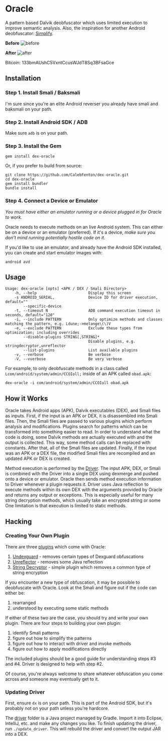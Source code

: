 # Oracle
A pattern based Dalvik deobfuscator which uses limited execution to improve semantic analysis. Also, the inspiration for another Android deobfuscator: [Simplify](https://github.com/CalebFenton/simplify).

**Before**
![before](http://i.imgur.com/nICE4N4.png)

**After**
![after](http://i.imgur.com/aFFd9eM.png)

Bitcoin: 133bmAUshC5VxntCcusWJdT8Sq3BFsaGce

## Installation

### Step 1. Install Smali / Baksmali
I'm sure since you're an elite Android reverser you already have smali and baksmali on your path.

### Step 2. Install Android SDK / ADB
Make sure `adb` is on your path.

### Step 3. Install the Gem
```
gem install dex-oracle
```

Or, if you prefer to build from source:
```
git clone https://github.com/CalebFenton/dex-oracle.git
cd dex-oracle
gem install bundler
bundle install
```

### Step 4. Connect a Device or Emulator
_You must have either an emulator running or a device plugged in for Oracle to work._

Oracle needs to execute  methods on an live Android system. This can either be on a device or an emulator (preferred). If it's a device, _make sure you don't mind running potentially hostile code on it_.

If you'd like to use an emulator, and already have the Android SDK installed, you can create and start emulator images with:
```
android avd
```

## Usage
```
Usage: dex-oracle [opts] <APK / DEX / Smali Directory>
    -h, --help                       Display this screen
    -s ANDROID_SERIAL,               Device ID for driver execution, default=""
        --specific-device
    -t, --timeout N                  ADB command execution timeout in seconds, default="120"
    -i, --include PATTERN            Only optimize methods and classes matching the pattern, e.g. Ldune;->melange\(\)V
    -e, --exclude PATTERN            Exclude these types from optimization; including overrides
        --disable-plugins STRING[,STRING]*
                                     Disable plugins, e.g. stringdecryptor,unreflector
        --list-plugins               List available plugins
    -v, --verbose                    Be verbose
    -V, --vverbose                   Be very verbose
```

For example, to only deobfuscate methods in a class called `Lcom/android/system/admin/CCOIoll;` inside of an APK called `obad.apk`:

```
dex-oracle -i com/android/system/admin/CCOIoll obad.apk
```

## How it Works
Oracle takes Android apps (APK), Dalvik executables (DEX), and Smali files as inputs. First, if the input is an APK or DEX, it is disassembled into Smali files. Then, the Smali files are passed to various plugins which perform analysis and modifications. Plugins search for patterns which can be transformed into something easier to read. In order to understand what the code is doing, some Dalvik methods are actually executed with and the output is collected. This way, some method calls can be replaced with constants. After that, all of the Smali files are updated. Finally, if the input was an APK or a DEX file, the modified Smali files are recompiled and an updated APK or DEX is created.

Method execution is performed by the [Driver](driver/src/main/java/org/cf/oracle/Driver.java). The input APK, DEX, or Smali is combined with the Driver into a single DEX using dexmerge and pushed onto a device or emulator. Oracle then sends method execution information to Driver whenever a plugin requests it. Driver uses Java reflection to execute methods within its own DEX with the arguments provided by Oracle and returns any output or exceptions. This is especially useful for many string decryption methods, which usually take an encrypted string or some One limitation is that execution is limited to static methods.

## Hacking

### Creating Your Own Plugin
There are three [plugins](lib/dex-oracle/plugins) which come with Oracle:

1. [Undexguard](lib/dex-oracle/plugins/undexguard.rb) - removes certain types of Dexguard obfuscations
2. [Unreflector](lib/dex-oracle/plugins/unreflector.rb) - removes some Java reflection
3. [String Decryptor](lib/dex-oracle/plugins/string_decryptor.rb) - simple plugin which removes a common type of string encryption

If you encounter a new type of obfuscation, it may be possible to deobfuscate with Oracle. Look at the Smali and figure out if the code can either be:

1. rearranged
2. understood by executing some static methods

If either of these two are the case, you should try and write your own plugin. There are four steps to building your own plugin:

1. identify Smali patterns
2. figure out how to simplify the patterns
3. figure out how to interact with driver and invoke methods
4. figure out how to apply modifications directly

The included plugins should be a good guide for understanding steps #3 and #4. Driver is designed to help with step #2.

Of course, you're always welcome to share whatever obfuscation you come across and someone may eventually get to it.

### Updating Driver
First, ensure `dx` is on your path. This is part of the Android SDK, but it's probably not on your path unless you're hardcore.

The [driver](driver) folder is a Java project managed by Gradle. Import it into Eclipse, IntelliJ, etc. and make any changes you like. To finish updating the driver, run `./update_driver`. This will rebuild the driver and convert the output JAR into a DEX.
